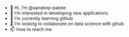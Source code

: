 - 👋 Hi, I’m @sandeep-patole
- 👀 I’m interested in developing new applications
- 🌱 I’m currently learning github
- 💞️ I’m looking to collaborate on data science with gihub
- 📫 How to reach me 

<!---
sandeep-patole/sandeep-patole is a ✨ special ✨ repository because its `README.md` (this file) appears on your GitHub profile.
You can click the Preview link to take a look at your changes.
--->
